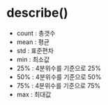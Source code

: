 # describe()
- count : 총갯수
- mean : 평균
- std : 표준편차
- min : 최소값
- 25% : 4분위수를 기준으로 25%
- 50% : 4분위수를 기준으로 50%
- 75% : 4분위수를 기준으로 75%
- max : 최대값